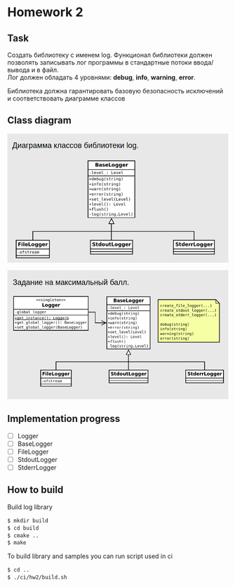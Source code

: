 # Homework 2

## Task

Создать библиотеку с именем log. Функционал библиотеки должен позволять записывать лог программы в стандартные потоки ввода/вывода и в файл.</br>
Лог должен обладать 4 уровнями: **debug**, **info**, **warning**, **error**.

Библиотека должна гарантировать базовую безопасность исключений и соответствовать диаграмме классов

## Class diagram

![Class diagram](./images/pic1.png)

![Class diagram 2](./images/pic2.png)

## Implementation progress

- [ ] Logger
- [ ] BaseLogger
- [ ] FileLogger
- [ ] StdoutLogger
- [ ] StderrLogger

## How to build

Build log library

```bash
$ mkdir build
$ cd build
$ cmake ..
$ make
```

To build library and samples you can run script used in ci

```bash
$ cd ..
$ ./ci/hw2/build.sh
```